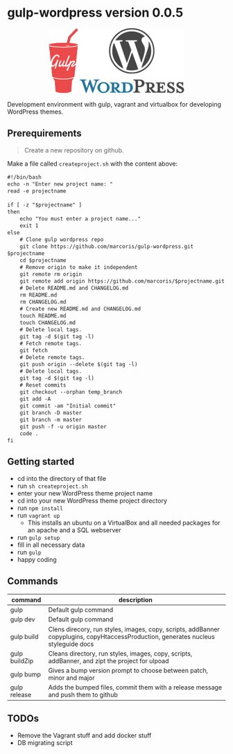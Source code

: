 # gulp-wordpress version 0.0.5
<p align="center">
    <img height="150" src="gulp.png">
    <img height="150" src="wordpress.png">
</p>

Development environment with gulp, vagrant and virtualbox for developing WordPress themes.

## Prerequirements
>Create a new repository on github.

Make a file called `createproject.sh` with the content above:

```
#!/bin/bash
echo -n "Enter new project name: "
read -e projectname

if [ -z "$projectname" ]
then
    echo "You must enter a project name..."
    exit 1
else
    # Clone gulp wordpress repo
    git clone https://github.com/marcoris/gulp-wordpress.git $projectname
    cd $projectname
    # Remove origin to make it independent
    git remote rm origin
    git remote add origin https://github.com/marcoris/$projectname.git
    # Delete README.md and CHANGELOG.md
    rm README.md
    rm CHANGELOG.md
    # Create new README.md and CHANGELOG.md
    touch README.md
    touch CHANGELOG.md
    # Delete local tags.
    git tag -d $(git tag -l)
    # Fetch remote tags.
    git fetch
    # Delete remote tags.
    git push origin --delete $(git tag -l)
    # Delete local tags.
    git tag -d $(git tag -l)
    # Reset commits
    git checkout --orphan temp_branch
    git add -A
    git commit -am "Initial commit"
    git branch -D master
    git branch -m master
    git push -f -u origin master
    code .
fi
```

## Getting started
- cd into the directory of that file
- run `sh createproject.sh`
- enter your new WordPress theme project name
- cd into your new WordPress theme project directory
- run `npm install`
- run `vagrant up`
    - This installs an ubuntu on a VirtualBox and all needed packages for an apache and a SQL webserver
- run `gulp setup`
- fill in all necessary data
- run `gulp`
- happy coding

## Commands
| command | description |
|---------|-------------|
| gulp    | Default gulp command |
| gulp dev | Default gulp command |
| gulp build | Clens direcory, run styles, images, copy, scripts, addBanner copyplugins, copyHtaccessProduction, generates nucleus styleguide docs |
| gulp buildZip | Cleans directory, run styles, images, copy, scripts, addBanner, and zipt the project for ulpoad |
| gulp bump | Gives a bump version prompt to choose between patch, minor and major |
| gulp release | Adds the bumped files, commit them with a release message and push them to github |

## TODOs
* Remove the Vagrant stuff and add docker stuff
* DB migrating script
